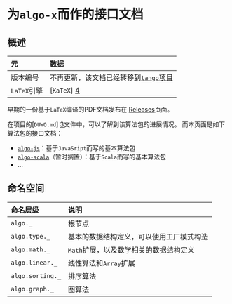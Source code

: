 # 为`algo-x`而作的接口文档


## 概述

元 | 数据
:----|:-------
版本编号 | 不再更新，该文档已经转移到[`tango`项目](https://scozv.github.io/tango/)
`LaTeX`引擎 | [`KaTeX`] [4]

早期的一份基于`LaTeX`编译的PDF文档发布在
[Releases](https://github.com/scozv/algo-wiki/releases)页面。

在项目的[`DUWO.md`] [3]文件中，可以了解到该算法包的进展情况。
而本页面是如下算法包的接口文档：

*  [`algo-js`](https://github.com/scozv/algo-js)：基于`JavaSript`而写的基本算法包
*  [`algo-scala`](https://github.com/scozv/algo-scala)（暂时搁置）：基于`Scala`而写的基本算法包
*  ...


## 命名空间

命名层级 | 说明
:-------|:------
`algo._` | 根节点
`algo.type._` | 基本的数据结构定义，可以使用工厂模式构造
`algo.math._` | `Math`扩展，以及数学相关的数据结构定义
`algo.linear._` | 线性算法和`Array`扩展
`algo.sorting._` | 排序算法
`algo.graph._` | 图算法

[1]: https://github.com/scozv/algo-js		"Algo-js"
[2]: https://github.com/scozv/algo-scala	"Algo-scala"
[3]: https://github.com/scozv/algo-js/blob/master/DUWO.md "README.md"
[4]: https://khan.github.io/KaTeX/ "KaTeX"

